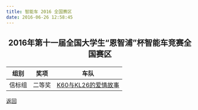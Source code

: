 ```yaml
---
title: 智能车 2016 全国赛区
date: 2016-06-26 12:58:45
---
```

## <p align="center">2016年第十一届全国大学生“恩智浦”杯智能车竞赛全国赛区</p>
|组别|奖项|车队|
|:---:|:---:|:---:|
|信标组|二等奖|[K60与KL26的爱情故事](K60与KL26的爱情故事/)|



[返回](/bst/honor/)